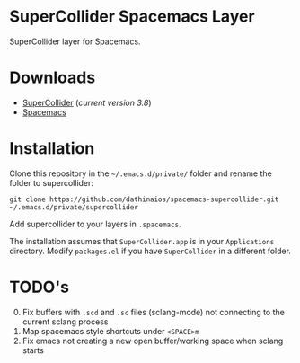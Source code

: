 SuperCollider Spacemacs Layer
=============================

SuperCollider layer for Spacemacs.

# Downloads

* [SuperCollider](http://supercollider.github.io/download.html) (_current version 3.8_)
* [Spacemacs](http://spacemacs.org/)

# Installation

Clone this repository in the `~/.emacs.d/private/` folder and rename the folder to supercollider:

    git clone https://github.com/dathinaios/spacemacs-supercollider.git ~/.emacs.d/private/supercollider

Add supercollider to your layers in `.spacemacs`.

The installation assumes that `SuperCollider.app` is in your `Applications` directory. Modify `packages.el` if you have `SuperCollider` in a different folder.

# TODO's

  0. Fix buffers with `.scd` and `.sc` files (sclang-mode) not connecting to the current sclang process
  0. Map spacemacs style shortcuts under `<SPACE>m`
  0. Fix emacs not creating a new open buffer/working space when sclang starts
